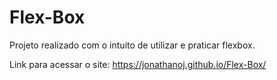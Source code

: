 # Flex-Box
Projeto realizado com o intuito de utilizar e praticar flexbox.

Link para acessar o site: https://jonathanoj.github.io/Flex-Box/
